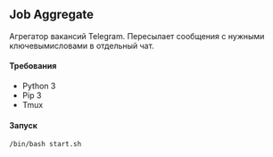 ## Job Aggregate

Агрегатор вакансий Telegram. Пересылает сообщения с нужными ключевымисловами в отдельный чат.

#### Требования
- Python 3
- Pip 3
- Tmux

#### Запуск
```bash
/bin/bash start.sh
```
